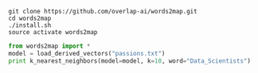 
```shell
git clone https://github.com/overlap-ai/words2map.git
cd words2map
./install.sh
source activate words2map
```

```python
from words2map import *
model = load_derived_vectors("passions.txt")
print k_nearest_neighbors(model=model, k=10, word="Data_Scientists")
```

<p style="text-align: center;"><span style="font-family:georgia,serif"><img alt="" src="https://raw.githubusercontent.com/overlap-ai/words2map/master/visualizations/architecture.png" /></span></p>

<p style="text-align: center;"><span style="font-family:georgia,serif"><img alt="" src="https://raw.githubusercontent.com/overlap-ai/words2map/master/visualizations/tech.png" /></span></p>

